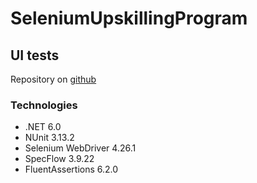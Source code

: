 # SeleniumUpskillingProgram

## UI tests
Repository on [github](https://github.com/Andrei-Zayats/SeleniumUpskillingProgram)

### Technologies
- .NET 6.0
- NUnit 3.13.2
- Selenium WebDriver 4.26.1
- SpecFlow 3.9.22
- FluentAssertions 6.2.0